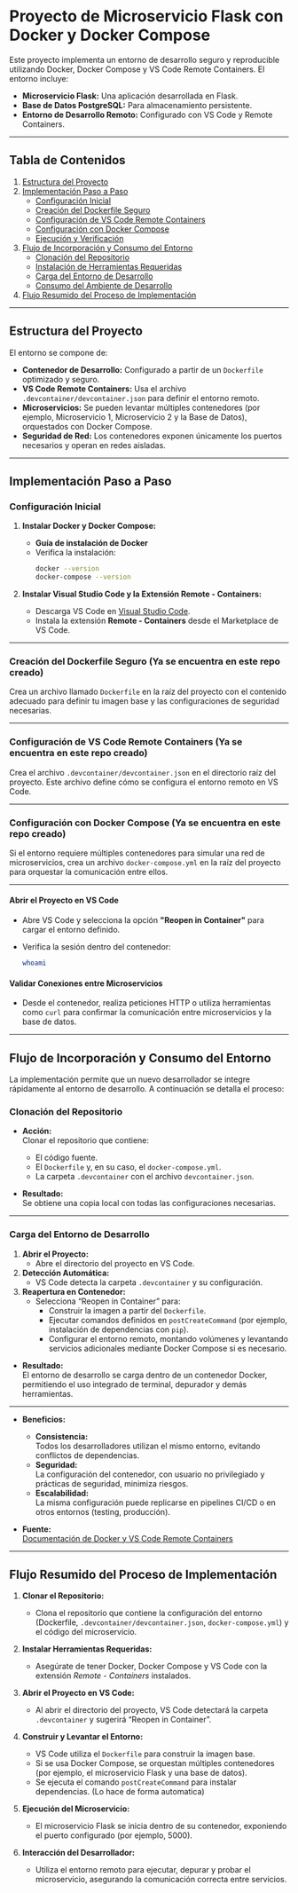 # Proyecto de Microservicio Flask con Docker y Docker Compose

Este proyecto implementa un entorno de desarrollo seguro y reproducible utilizando Docker, Docker Compose y VS Code Remote Containers. El entorno incluye:

- **Microservicio Flask:** Una aplicación desarrollada en Flask.
- **Base de Datos PostgreSQL:** Para almacenamiento persistente.
- **Entorno de Desarrollo Remoto:** Configurado con VS Code y Remote Containers.

---

## Tabla de Contenidos

1. [Estructura del Proyecto](#estructura-del-proyecto)
2. [Implementación Paso a Paso](#implementación-paso-a-paso)
   - [Configuración Inicial](#configuración-inicial)
   - [Creación del Dockerfile Seguro](#creación-del-dockerfile-seguro)
   - [Configuración de VS Code Remote Containers](#configuración-de-vs-code-remote-containers)
   - [Configuración con Docker Compose](#configuración-con-docker-compose)
   - [Ejecución y Verificación](#ejecución-y-verificación)
3. [Flujo de Incorporación y Consumo del Entorno](#flujo-de-incorporación-y-consumo-del-entorno)
   - [Clonación del Repositorio](#clonación-del-repositorio)
   - [Instalación de Herramientas Requeridas](#instalación-de-herramientas-requeridas)
   - [Carga del Entorno de Desarrollo](#carga-del-entorno-de-desarrollo)
   - [Consumo del Ambiente de Desarrollo](#consumo-del-ambiente-de-desarrollo)
4. [Flujo Resumido del Proceso de Implementación](#flujo-resumido-del-proceso-de-implementación)

---

## Estructura del Proyecto

El entorno se compone de:

- **Contenedor de Desarrollo:** Configurado a partir de un `Dockerfile` optimizado y seguro.
- **VS Code Remote Containers:** Usa el archivo `.devcontainer/devcontainer.json` para definir el entorno remoto.
- **Microservicios:** Se pueden levantar múltiples contenedores (por ejemplo, Microservicio 1, Microservicio 2 y la Base de Datos), orquestados con Docker Compose.
- **Seguridad de Red:** Los contenedores exponen únicamente los puertos necesarios y operan en redes aisladas.

---

## Implementación Paso a Paso

### Configuración Inicial

1. **Instalar Docker y Docker Compose:**

   - **Guía de instalación de Docker**
   - Verifica la instalación:
     ```bash
     docker --version
     docker-compose --version
     ```

2. **Instalar Visual Studio Code y la Extensión Remote - Containers:**

   - Descarga VS Code en [Visual Studio Code](https://code.visualstudio.com/).
   - Instala la extensión **Remote - Containers** desde el Marketplace de VS Code.

---

### Creación del Dockerfile Seguro (Ya se encuentra en este repo creado)

Crea un archivo llamado `Dockerfile` en la raíz del proyecto con el contenido adecuado para definir tu imagen base y las configuraciones de seguridad necesarias.

---

### Configuración de VS Code Remote Containers (Ya se encuentra en este repo creado)

Crea el archivo `.devcontainer/devcontainer.json` en el directorio raíz del proyecto. Este archivo define cómo se configura el entorno remoto en VS Code.

---

### Configuración con Docker Compose (Ya se encuentra en este repo creado)

Si el entorno requiere múltiples contenedores para simular una red de microservicios, crea un archivo `docker-compose.yml` en la raíz del proyecto para orquestar la comunicación entre ellos.

---

#### Abrir el Proyecto en VS Code

- Abre VS Code y selecciona la opción **"Reopen in Container"** para cargar el entorno definido.
- Verifica la sesión dentro del contenedor:
  
  ```bash
  whoami
  ```

#### Validar Conexiones entre Microservicios

- Desde el contenedor, realiza peticiones HTTP o utiliza herramientas como `curl` para confirmar la comunicación entre microservicios y la base de datos.

---

## Flujo de Incorporación y Consumo del Entorno

La implementación permite que un nuevo desarrollador se integre rápidamente al entorno de desarrollo. A continuación se detalla el proceso:

### Clonación del Repositorio

- **Acción:**  
  Clonar el repositorio que contiene:
  - El código fuente.
  - El `Dockerfile` y, en su caso, el `docker-compose.yml`.
  - La carpeta `.devcontainer` con el archivo `devcontainer.json`.

- **Resultado:**  
  Se obtiene una copia local con todas las configuraciones necesarias.

---

### Carga del Entorno de Desarrollo

1. **Abrir el Proyecto:**
   - Abre el directorio del proyecto en VS Code.
2. **Detección Automática:**
   - VS Code detecta la carpeta `.devcontainer` y su configuración.
3. **Reapertura en Contenedor:**
   - Selecciona “Reopen in Container” para:
     - Construir la imagen a partir del `Dockerfile`.
     - Ejecutar comandos definidos en `postCreateCommand` (por ejemplo, instalación de dependencias con `pip`).
     - Configurar el entorno remoto, montando volúmenes y levantando servicios adicionales mediante Docker Compose si es necesario.

- **Resultado:**  
  El entorno de desarrollo se carga dentro de un contenedor Docker, permitiendo el uso integrado de terminal, depurador y demás herramientas.

---

- **Beneficios:**
  - **Consistencia:**  
    Todos los desarrolladores utilizan el mismo entorno, evitando conflictos de dependencias.
  - **Seguridad:**  
    La configuración del contenedor, con usuario no privilegiado y prácticas de seguridad, minimiza riesgos.
  - **Escalabilidad:**  
    La misma configuración puede replicarse en pipelines CI/CD o en otros entornos (testing, producción).

- **Fuente:**  
  [Documentación de Docker y VS Code Remote Containers](https://docs.docker.com/engine/reference/builder/)

---

## Flujo Resumido del Proceso de Implementación

1. **Clonar el Repositorio:**  
   - Clona el repositorio que contiene la configuración del entorno (Dockerfile, `.devcontainer/devcontainer.json`, `docker-compose.yml`) y el código del microservicio.

2. **Instalar Herramientas Requeridas:**  
   - Asegúrate de tener Docker, Docker Compose y VS Code con la extensión _Remote - Containers_ instalados.

3. **Abrir el Proyecto en VS Code:**  
   - Al abrir el directorio del proyecto, VS Code detectará la carpeta `.devcontainer` y sugerirá “Reopen in Container”.

4. **Construir y Levantar el Entorno:**  
   - VS Code utiliza el `Dockerfile` para construir la imagen base.
   - Si se usa Docker Compose, se orquestan múltiples contenedores (por ejemplo, el microservicio Flask y una base de datos).
   - Se ejecuta el comando `postCreateCommand` para instalar dependencias. (Lo hace de forma automatica)

5. **Ejecución del Microservicio:**  
   - El microservicio Flask se inicia dentro de su contenedor, exponiendo el puerto configurado (por ejemplo, 5000).

6. **Interacción del Desarrollador:**  
   - Utiliza el entorno remoto para ejecutar, depurar y probar el microservicio, asegurando la comunicación correcta entre servicios.
